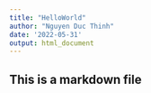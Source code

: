 ```yaml
---
title: "HelloWorld"
author: "Nguyen Duc Thinh"
date: '2022-05-31'
output: html_document
---
```

## This is a markdown file
